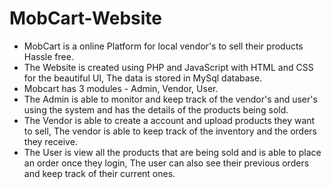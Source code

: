 # MobCart-Website
* MobCart is a online Platform for local vendor's to sell their products Hassle free.
* The Website is created using PHP and JavaScript with HTML and CSS for the beautiful UI, The data is stored in MySql database.
* Mobcart has 3 modules - Admin, Vendor, User.
* The Admin is able to monitor and keep track of the vendor's and user's using the system and has the details of the products being sold.
* The Vendor is able to create a account and upload products they want to sell, The vendor is able to keep track of the inventory and the orders they receive.
* The User is view all the products that are being sold and is able to place an order once they login, The user can also see their previous orders and keep track of their current ones.
